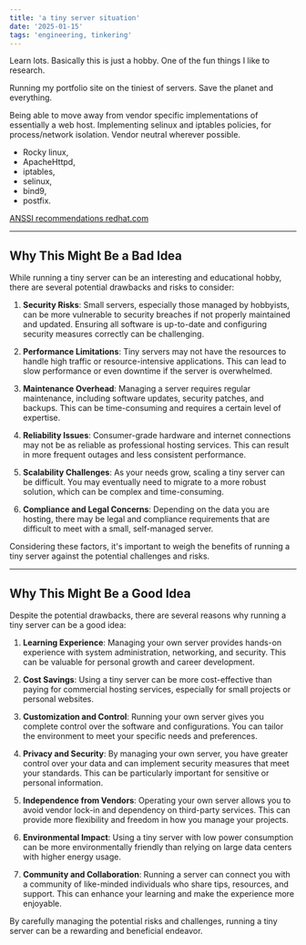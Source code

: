 ```yaml
---
title: 'a tiny server situation'
date: '2025-01-15'
tags: 'engineering, tinkering'
---
```


Learn lots. Basically this is just a hobby. One of the fun things I like to research.

Running my portfolio site on the tiniest of servers. Save the planet and everything.

Being able to move away from vendor specific implementations of essentially a web host. Implementing selinux and iptables policies, for process/network isolation. Vendor neutral wherever possible.

- Rocky linux,
- ApacheHttpd,
- iptables,
- selinux,
- bind9,
- postfix.

[ANSSI recommendations redhat.com](https://www.redhat.com/en/blog/implementing-anssi-security-recommendations-rhel-7-and-8)

---

## Why This Might Be a Bad Idea

While running a tiny server can be an interesting and educational hobby, there are several potential drawbacks and risks to consider:

1. **Security Risks**: Small servers, especially those managed by hobbyists, can be more vulnerable to security breaches if not properly maintained and updated. Ensuring all software is up-to-date and configuring security measures correctly can be challenging.

2. **Performance Limitations**: Tiny servers may not have the resources to handle high traffic or resource-intensive applications. This can lead to slow performance or even downtime if the server is overwhelmed.

3. **Maintenance Overhead**: Managing a server requires regular maintenance, including software updates, security patches, and backups. This can be time-consuming and requires a certain level of expertise.

4. **Reliability Issues**: Consumer-grade hardware and internet connections may not be as reliable as professional hosting services. This can result in more frequent outages and less consistent performance.

5. **Scalability Challenges**: As your needs grow, scaling a tiny server can be difficult. You may eventually need to migrate to a more robust solution, which can be complex and time-consuming.

6. **Compliance and Legal Concerns**: Depending on the data you are hosting, there may be legal and compliance requirements that are difficult to meet with a small, self-managed server.

Considering these factors, it's important to weigh the benefits of running a tiny server against the potential challenges and risks.

---

## Why This Might Be a Good Idea

Despite the potential drawbacks, there are several reasons why running a tiny server can be a good idea:

1. **Learning Experience**: Managing your own server provides hands-on experience with system administration, networking, and security. This can be valuable for personal growth and career development.

2. **Cost Savings**: Using a tiny server can be more cost-effective than paying for commercial hosting services, especially for small projects or personal websites.

3. **Customization and Control**: Running your own server gives you complete control over the software and configurations. You can tailor the environment to meet your specific needs and preferences.

4. **Privacy and Security**: By managing your own server, you have greater control over your data and can implement security measures that meet your standards. This can be particularly important for sensitive or personal information.

5. **Independence from Vendors**: Operating your own server allows you to avoid vendor lock-in and dependency on third-party services. This can provide more flexibility and freedom in how you manage your projects.

6. **Environmental Impact**: Using a tiny server with low power consumption can be more environmentally friendly than relying on large data centers with higher energy usage.

7. **Community and Collaboration**: Running a server can connect you with a community of like-minded individuals who share tips, resources, and support. This can enhance your learning and make the experience more enjoyable.

By carefully managing the potential risks and challenges, running a tiny server can be a rewarding and beneficial endeavor.
